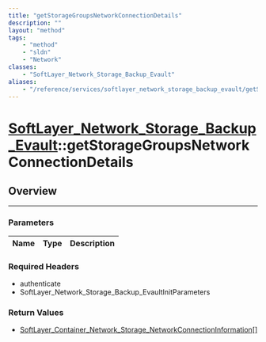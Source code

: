```yaml
---
title: "getStorageGroupsNetworkConnectionDetails"
description: ""
layout: "method"
tags:
    - "method"
    - "sldn"
    - "Network"
classes:
    - "SoftLayer_Network_Storage_Backup_Evault"
aliases:
    - "/reference/services/softlayer_network_storage_backup_evault/getStorageGroupsNetworkConnectionDetails"
---
```

# [SoftLayer_Network_Storage_Backup_Evault](/reference/services/SoftLayer_Network_Storage_Backup_Evault)::getStorageGroupsNetworkConnectionDetails




## Overview 


-----

### Parameters 
|Name | Type | Description |
| --- | --- | --- |


### Required Headers
* authenticate
* SoftLayer_Network_Storage_Backup_EvaultInitParameters


### Return Values
* <a href='/reference/datatypes/SoftLayer_Container_Network_Storage_NetworkConnectionInformation'>SoftLayer_Container_Network_Storage_NetworkConnectionInformation[] </a>




